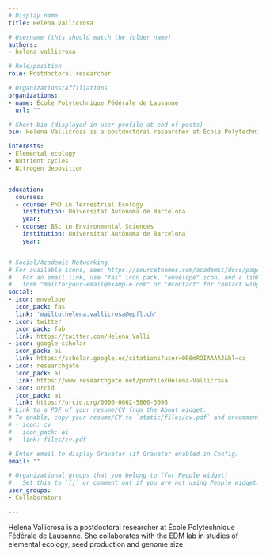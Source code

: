 ```yaml
---
# Display name
title: Helena Vallicrosa

# Username (this should match the folder name)
authors:
- helena-vallicrosa

# Role/position
role: Postdoctoral researcher

# Organizations/Affiliations
organizations:
- name: École Polytechnique Fédérale de Lausanne
  url: ""

# Short bio (displayed in user profile at end of posts)
bio: Helena Vallicrosa is a postdoctoral researcher at École Polytechnique Fédérale de Lausanne. She collaborates with the EDM lab in studies of elemental ecology, seed production and genome size. 

interests:
- Elemental ecology
- Nutrient cycles
- Nitrogen deposition


education:
  courses:
  - course: PhD in Terrestrial Ecology
    institution: Universitat Autònoma de Barcelona
    year: 
  - course: BSc in Environmental Sciences
    institution: Universitat Autònoma de Barcelona
    year: 


# Social/Academic Networking
# For available icons, see: https://sourcethemes.com/academic/docs/page-builder/#icons
#   For an email link, use "fas" icon pack, "envelope" icon, and a link in the
#   form "mailto:your-email@example.com" or "#contact" for contact widget.
social:
- icon: envelope
  icon_pack: fas
  link: 'mailto:helena.vallicrosa@epfl.ch'
- icon: twitter
  icon_pack: fab
  link: https://twitter.com/Helena_Valli
- icon: google-scholar
  icon_pack: ai
  link: https://scholar.google.es/citations?user=0R6mROIAAAAJ&hl=ca
- icon: researchgate
  icon_pack: ai
  link: https://www.researchgate.net/profile/Helena-Vallicrosa
- icon: orcid
  icon_pack: ai
  link: https://orcid.org/0000-0002-5860-3096
# Link to a PDF of your resume/CV from the About widget.
# To enable, copy your resume/CV to `static/files/cv.pdf` and uncomment the lines below.
# - icon: cv
#   icon_pack: ai
#   link: files/cv.pdf

# Enter email to display Gravatar (if Gravatar enabled in Config)
email: ""

# Organizational groups that you belong to (for People widget)
#   Set this to `[]` or comment out if you are not using People widget.
user_groups:
- Collaborators

---
```


Helena Vallicrosa is a postdoctoral researcher at École Polytechnique Fédérale de Lausanne. She collaborates with the EDM lab in studies of elemental ecology, seed production and genome size. 
